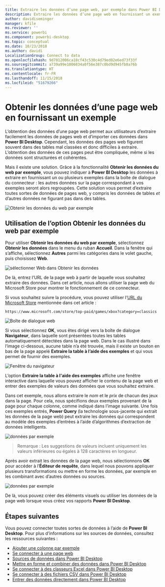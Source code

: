 ```yaml
---
title: Extraire les données d’une page web, par exemple dans Power BI Desktop
description: Extraire les données d’une page web en fournissant un exemple de ce que vous voulez extraire
author: davidiseminger
manager: kfile
ms.reviewer: ''
ms.service: powerbi
ms.component: powerbi-desktop
ms.topic: conceptual
ms.date: 10/23/2018
ms.author: davidi
LocalizationGroup: Connect to data
ms.openlocfilehash: 9d7012006ca18cf43c530c4d79ed02e6ed73f33f
ms.sourcegitcommit: a739a99e1006834a0f56e387c0bd9d945fb8a76b
ms.translationtype: HT
ms.contentlocale: fr-FR
ms.lasthandoff: 11/15/2018
ms.locfileid: "51679266"
---
```

# <a name="get-data-from-a-web-page-by-providing-an-example"></a>Obtenir les données d’une page web en fournissant un exemple

L’obtention des données d’une page web permet aux utilisateurs d’extraire facilement les données de pages web et d’importer ces données dans **Power BI Desktop**. Cependant, les données des pages web figurent souvent dans des tables mal classées et donc difficiles à extraire. L’obtention des données de ces pages peut être compliquée, même si les données sont structurées et cohérentes. 

Mais il existe une solution. Grâce à la fonctionnalité **Obtenir les données du web par exemple**, vous pouvez indiquer à **Power BI Desktop** les données à extraire en fournissant un ou plusieurs exemples dans la boîte de dialogue du connecteur : les autres données sur la page correspondant à vos exemples seront alors regroupées. Cette solution vous permet d’extraire toutes sortes de données de pages web, y compris les données de tables *et* d’autres données ne figurant pas dans des tables. 

![Obtenir les données du web par exemple](media/desktop-connect-to-web-by-example/web-by-example_01.png)



## <a name="using-get-data-from-web-by-example"></a>Utilisation de l’option Obtenir les données du web par exemple

Pour utiliser **Obtenir les données du web par exemple**, sélectionnez **Obtenir les données** dans le menu du ruban **Accueil**. Dans la fenêtre qui s’affiche, sélectionnez **Autres** parmi les catégories dans le volet gauche, puis choisissez **Web**.

![sélectionner Web dans Obtenir les données](media/desktop-connect-to-web-by-example/web-by-example_03.png)

De là, entrez l’URL de la page web à partir de laquelle vous souhaitez extraire des données. Dans cet article, nous allons utiliser la page web du Microsoft Store pour montrer le fonctionnement de ce connecteur. 

Si vous souhaitez suivre la procédure, vous pouvez utiliser l’[URL du Microsoft Store](https://www.microsoft.com/store/top-paid/games/xbox?category=classics) mentionnée dans cet article :

    https://www.microsoft.com/store/top-paid/games/xbox?category=classics

![Boîte de dialogue web](media/desktop-connect-to-web-by-example/web-by-example_04.png)

Si vous sélectionnez **OK**, vous êtes dirigé vers la boîte de dialogue **Navigateur**, dans laquelle sont présentées toutes les tables automatiquement détectées dans la page web. Dans le cas illustré dans l’image ci-dessous, aucune table n’a été trouvée, mais il existe un bouton en bas de la page appelé **Extraire la table à l’aide des exemples** et qui vous permet de fournir des exemples.


![Fenêtre du navigateur](media/desktop-connect-to-web-by-example/web-by-example_05.png)

L’option **Extraire la table à l'aide des exemples** affiche une fenêtre interactive dans laquelle vous pouvez afficher le contenu de la page web et entrer des exemples de valeurs des données que vous souhaitez extraire. 

Dans cet exemple, nous allons extraire le *nom* et le *prix* de chacun des jeux dans la page. Pour cela, nous spécifions deux exemples provenant de la page pour chaque colonne, comme indiqué dans l’image suivante. Une fois ces exemples entrés, **Power Query** (la technologie sous-jacente qui extrait les données de la page web) peut extraire les données qui correspondent au modèle des exemples d’entrées à l’aide d’algorithmes d’extraction de données intelligents.

![données par exemple](media/desktop-connect-to-web-by-example/web-by-example_06.png)

> Remarque : Les suggestions de valeurs incluent uniquement les valeurs inférieures ou égales à 128 caractères en longueur.

Après avoir extrait les données de la page web, nous sélectionnons **OK** pour accéder à l’**Éditeur de requête**, dans lequel nous pouvons appliquer plusieurs transformations ou mettre en forme les données, par exemple en les combinant avec d’autres données ou sources.

![données par exemple](media/desktop-connect-to-web-by-example/web-by-example_07.png)

De là, vous pouvez créer des éléments visuels ou utiliser les données de la page web lorsque vous créez vos rapports **Power BI Desktop**.


## <a name="next-steps"></a>Étapes suivantes
Vous pouvez connecter toutes sortes de données à l’aide de **Power BI Desktop**. Pour plus d’informations sur les sources de données, consultez les ressources suivantes :

* [Ajouter une colonne par exemple](desktop-add-column-from-example.md)
* [Se connecter à une page web](desktop-connect-to-web.md)
* [Sources de données dans Power BI Desktop](desktop-data-sources.md)
* [Mettre en forme et combiner des données dans Power BI Desktop](desktop-shape-and-combine-data.md)
* [Se connecter à des classeurs Excel dans Power BI Desktop](desktop-connect-excel.md)   
* [Se connecter à des fichiers CSV dans Power BI Desktop](desktop-connect-csv.md)   
* [Entrer des données directement dans Power BI Desktop](desktop-enter-data-directly-into-desktop.md)   

